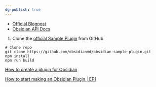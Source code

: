 ```yaml
---
dg-publish: true
---
```


- [Official Blogpost](https://phibr0.medium.com/how-to-create-your-own-obsidian-plugin-53f2d5d44046)
- [Obsidian API Docs](https://github.com/obsidianmd/obsidian-api/)

1. Clone the [official Sample Plugin](https://github.com/obsidianmd/obsidian-sample-plugin) from GitHub

```
# Clone repo
git clone https://github.com/obsidianmd/obsidian-sample-plugin.git
npm install
npm run build
```

[How to create a plugin for Obsidian](https://www.youtube.com/watch?v=XaES2G3PVpg&t=656s)

[How to start making an Obsidian Plugin | EP1](https://www.youtube.com/watch?v=-SY2t2iOvG4)